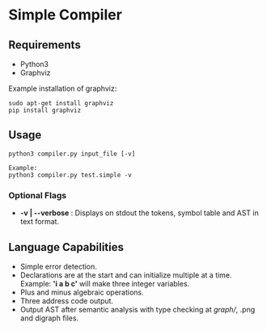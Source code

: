 # Simple Compiler

## Requirements
- Python3
- Graphviz

Example installation of graphviz:
```
sudo apt-get install graphviz
pip install graphviz
```

## Usage

```
python3 compiler.py input_file [-v]

Example:
python3 compiler.py test.simple -v
```
### Optional Flags
- **-v | --verbose** : Displays on stdout the tokens, symbol table and AST in text format.

## Language Capabilities
- Simple error detection.
- Declarations are at the start and can initialize multiple at a time. Example: **'i a b c'** will make three integer variables.
- Plus and minus algebraic operations.
- Three address code output.
- Output AST after semantic analysis with type checking at *graph/*, .png and digraph files.
